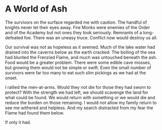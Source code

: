 # A World of Ash

The survivors on the surface regarded me with caution. The handful of knights never let their eyes away. Fire Monks were enemies of the Order and of the Academy but not ones they took seriously. Remnants of a long-defeated foe. There was an uneasy truce. Conflict now would destroy us all.

Our survival was not as hopeless as it seemed. Much of the lake water had drained into the caverns below as the earth cracked. The boiling of the sea had blunted the Frenzied Flame, and much was untouched beneath the ash. Food would be a greater problem. There were some edible cave mosses, but growing them would not be simple or swift. Even the small number of survivors were far too many to eat such slim pickings as we had at the onset.

I rallied the men-at-arms. Would they not die for those they had sworn to protect? With the strength we had left, we should scavenge the land for what could be found. We would return with something or we would die and reduce the burden on those remaining. I would not allow my family return to see me withered and helpless. And my search distracted from my fear the Flame had found them below.

If only it had.
